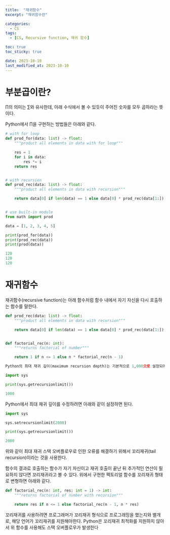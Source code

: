 ```yaml
---
title:  "재귀함수"
excerpt: "재귀함수란"

categories:
  - CS
tags:
  - [CS, Recursive function, 재귀 함수]

toc: true
toc_sticky: true

date: 2023-10-10
last_modified_at: 2023-10-10
---
```


# 부분곱이란?
$\prod$의 의미는 $\sum$와 유사한데, 아래 수식에서 볼 수 있듯이 주어진 숫자를 모두 곱하라는 뜻이다.
 

Python에서 
$\prod$을 구현하는 방법들은 아래와 같다.


```python
# with for loop
def prod_for(data: list) -> float:
    """product all elements in data with for loop"""

    res = 1
    for i in data:
        res *= i
    return res


# with recursion
def prod_rec(data: list) -> float:
    """product all elements in data with recursion"""

    return data[0] if len(data) == 1 else data[0] * prod_rec(data[1:])


# use built-in module
from math import prod

data = [1, 2, 3, 4, 5]

print(prod_for(data))
print(prod_rec(data))
print(prod(data))

120
120
120
```

# 재귀함수 
재귀함수(recursive function)는 아래 함수처럼 함수 내에서 자기 자신을 다시 호출하는 함수를 말한다.

```py
def prod_rec(data: list) -> float:
    """product all elements in data with recursion"""

    return data[0] if len(data) == 1 else data[0] * prod_rec(data[1:])


def factorial_rec(n: int):
    """returns factorial of number"""

    return 1 if n <= 1 else n * factorial_rec(n - 1)

Python의 최대 재귀 깊이(maximum recursion depth)는 기본적으로 1,000으로 설정되어 있는데, 아래와 같이 확인할 수 있다.

import sys

print(sys.getrecursionlimit())

1000
```

Python에서 최대 재귀 깊이를 수정하려면 아래와 같이 설정하면 된다.

```py
import sys

sys.setrecursionlimit(2000)

print(sys.getrecursionlimit())

2000
```

위와 같이 최대 재귀 스택 오버플로우로 인한 오류를 해결하기 위해서 꼬리재귀(tail recursion)이라는 것을 사용한다.

함수의 결과로 호출하는 함수가 자기 자신이고 재귀 호출이 끝난 뒤 추가적인 연산이 필요하지 않다면 꼬리재귀라고 볼 수 있다. 위에서 구현한 팩토리얼 함수를 꼬리재귀 형태로 변형하면 아래와 같다.

```py
def factorial_rec(n: int, res: int = 1) -> int:
    """returns factorial of number with recursion"""

    return res if n <= 1 else factorial_rec(n - 1, n * res)
```
꼬리재귀를 사용하려면 프로그래머가 꼬리재귀 형식으로 프로그래밍을 했는지와 별개로, 해당 언어가 꼬리재귀를 지원해야한다. Python은 꼬리재귀 최적화를 지원하지 않아서 위 함수를 사용해도 스택 오버플로우가 발생한다